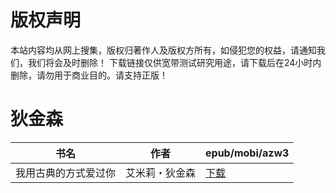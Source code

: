 # 版权声明

本站内容均从网上搜集，版权归著作人及版权方所有，如侵犯您的权益，请通知我们，我们将会及时删除！ 下载链接仅供宽带测试研究用途，请下载后在24小时内删除，请勿用于商业目的。请支持正版！

# 狄金森

| 书名 | 作者 | epub/mobi/azw3 |
| --- | --- | --- |
| 我用古典的方式爱过你 | 艾米莉・狄金森 | [下载](https://url89.ctfile.com/f/31084289-1357033786-700cbe?p=8866) |
